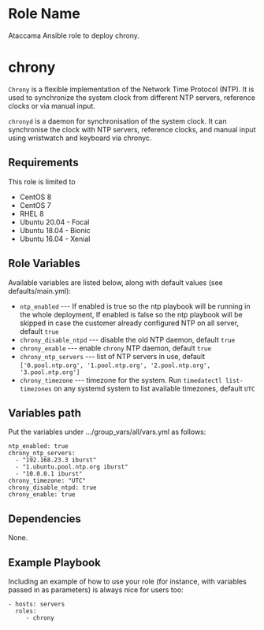 Role Name
=========

Ataccama Ansible role to deploy chrony.

chrony
======

`Chrony` is a flexible implementation of the Network Time Protocol (NTP). It is used to synchronize the system clock from different NTP servers, reference clocks or via manual input.

`chronyd` is a daemon for synchronisation of the system clock. It can synchronise the clock with NTP servers, reference clocks, and manual input using wristwatch and keyboard via chronyc. 

Requirements
------------

This role is limited to

* CentOS 8  
* CentOS 7
* RHEL 8
* Ubuntu 20.04 - Focal
* Ubuntu 18.04 - Bionic
* Ubuntu 16.04 - Xenial


Role Variables
--------------

Available variables are listed below, along with default values (see defaults/main.yml):

* `ntp_enabled` --- If enabled is true so the ntp playbook will be running in the whole deployment, If enabled is false so the ntp playbook will be skipped in case the customer already configured NTP on all server, default `true`
* `chrony_disable_ntpd` --- disable the old NTP daemon, default `true`
* `chrony_enable` --- enable `chrony` NTP daemon, default `true`
* `chrony_ntp_servers` --- list of NTP servers in use, default `['0.pool.ntp.org', '1.pool.ntp.org', '2.pool.ntp.org', '3.pool.ntp.org']`
* `chrony_timezone` --- timezone for the system. Run `timedatectl list-timezones` on any systemd system to list available timezones, default `UTC`


Variables path
--------------

Put the variables under .../group_vars/all/vars.yml as follows:

```
ntp_enabled: true
chrony_ntp_servers: 
  - "192.168.23.3 iburst"
  - "1.ubuntu.pool.ntp.org iburst"
  - "10.0.0.1 iburst"
chrony_timezone: "UTC"
chrony_disable_ntpd: true
chrony_enable: true
```


Dependencies
------------
None.

Example Playbook
----------------

Including an example of how to use your role (for instance, with variables passed in as parameters) is always nice for users too:

    - hosts: servers
      roles:
         - chrony

